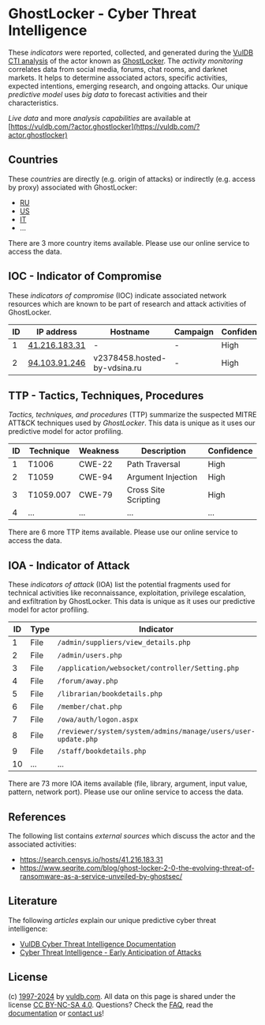 # GhostLocker - Cyber Threat Intelligence

These _indicators_ were reported, collected, and generated during the [VulDB CTI analysis](https://vuldb.com/?kb.cti) of the actor known as [GhostLocker](https://vuldb.com/?actor.ghostlocker). The _activity monitoring_ correlates data from social media, forums, chat rooms, and darknet markets. It helps to determine associated actors, specific activities, expected intentions, emerging research, and ongoing attacks. Our unique _predictive model_ uses _big data_ to forecast activities and their characteristics.

_Live data_ and more _analysis capabilities_ are available at [https://vuldb.com/?actor.ghostlocker](https://vuldb.com/?actor.ghostlocker)

## Countries

These _countries_ are directly (e.g. origin of attacks) or indirectly (e.g. access by proxy) associated with GhostLocker:

* [RU](https://vuldb.com/?country.ru)
* [US](https://vuldb.com/?country.us)
* [IT](https://vuldb.com/?country.it)
* ...

There are 3 more country items available. Please use our online service to access the data.

## IOC - Indicator of Compromise

These _indicators of compromise_ (IOC) indicate associated network resources which are known to be part of research and attack activities of GhostLocker.

ID | IP address | Hostname | Campaign | Confidence
-- | ---------- | -------- | -------- | ----------
1 | [41.216.183.31](https://vuldb.com/?ip.41.216.183.31) | - | - | High
2 | [94.103.91.246](https://vuldb.com/?ip.94.103.91.246) | v2378458.hosted-by-vdsina.ru | - | High

## TTP - Tactics, Techniques, Procedures

_Tactics, techniques, and procedures_ (TTP) summarize the suspected MITRE ATT&CK techniques used by _GhostLocker_. This data is unique as it uses our predictive model for actor profiling.

ID | Technique | Weakness | Description | Confidence
-- | --------- | -------- | ----------- | ----------
1 | T1006 | CWE-22 | Path Traversal | High
2 | T1059 | CWE-94 | Argument Injection | High
3 | T1059.007 | CWE-79 | Cross Site Scripting | High
4 | ... | ... | ... | ...

There are 6 more TTP items available. Please use our online service to access the data.

## IOA - Indicator of Attack

These _indicators of attack_ (IOA) list the potential fragments used for technical activities like reconnaissance, exploitation, privilege escalation, and exfiltration by GhostLocker. This data is unique as it uses our predictive model for actor profiling.

ID | Type | Indicator | Confidence
-- | ---- | --------- | ----------
1 | File | `/admin/suppliers/view_details.php` | High
2 | File | `/admin/users.php` | High
3 | File | `/application/websocket/controller/Setting.php` | High
4 | File | `/forum/away.php` | High
5 | File | `/librarian/bookdetails.php` | High
6 | File | `/member/chat.php` | High
7 | File | `/owa/auth/logon.aspx` | High
8 | File | `/reviewer/system/system/admins/manage/users/user-update.php` | High
9 | File | `/staff/bookdetails.php` | High
10 | ... | ... | ...

There are 73 more IOA items available (file, library, argument, input value, pattern, network port). Please use our online service to access the data.

## References

The following list contains _external sources_ which discuss the actor and the associated activities:

* https://search.censys.io/hosts/41.216.183.31
* https://www.seqrite.com/blog/ghost-locker-2-0-the-evolving-threat-of-ransomware-as-a-service-unveiled-by-ghostsec/

## Literature

The following _articles_ explain our unique predictive cyber threat intelligence:

* [VulDB Cyber Threat Intelligence Documentation](https://vuldb.com/?kb.cti)
* [Cyber Threat Intelligence - Early Anticipation of Attacks](https://www.scip.ch/en/?labs.20201022)

## License

(c) [1997-2024](https://vuldb.com/?kb.changelog) by [vuldb.com](https://vuldb.com/?kb.about). All data on this page is shared under the license [CC BY-NC-SA 4.0](https://creativecommons.org/licenses/by-nc-sa/4.0/). Questions? Check the [FAQ](https://vuldb.com/?kb.faq), read the [documentation](https://vuldb.com/?kb) or [contact us](https://vuldb.com/?contact)!
